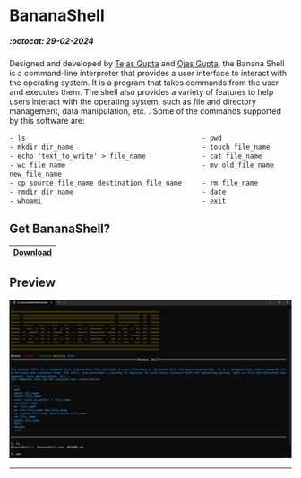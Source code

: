 # BananaShell
##### :octocat: 29-02-2024

Designed and developed by [Tejas Gupta](https://github.com/multiverseweb) and [Ojas Gupta](https://github.com/ojas-git), the Banana Shell is a command-line interpreter that provides a user interface to interact with the operating system. It is a program that takes commands from the user and executes them. The shell also provides a variety of features to help users interact with the operating system, such as file and directory management, data manipulation, etc. . Some of the commands supported by this software are:
```
- ls                                            - pwd
- mkdir dir_name                                - touch file_name
- echo 'text_to_write' > file_name              - cat file_name
- wc file_name                                  - mv old_file_name new_file_name
- cp source_file_name destination_file_name     - rm file_name
- rmdir dir_name                                - date
- whoami                                        - exit
```

## Get BananaShell?

| [Download](bananaShell.exe) |
|-|

## Preview

![](banana.png)


---
